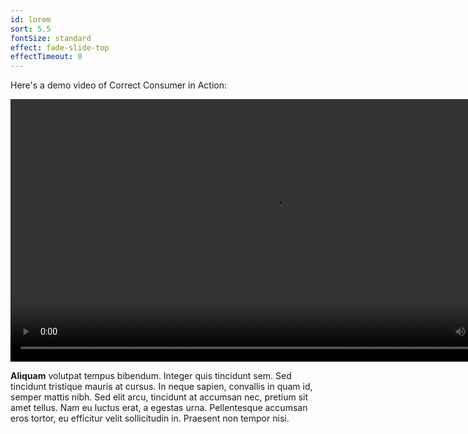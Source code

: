 ```yaml
---
id: lorem
sort: 5.5
fontSize: standard
effect: fade-slide-top
effectTimeout: 0
---
```


Here's a demo video of Correct Consumer in Action:



<video width="840" controls="play">
    <source src="assets/dispenser-demo-2.mp4" type="video/mp4">
    Your browser does not support the HTML5 Video element.
</video>


**Aliquam** volutpat tempus bibendum. Integer quis tincidunt sem. Sed tincidunt tristique mauris at cursus. In neque sapien, convallis in quam id, semper mattis nibh. Sed elit arcu, tincidunt at accumsan nec, pretium sit amet tellus. Nam eu luctus erat, a egestas urna. Pellentesque accumsan eros tortor, eu efficitur velit sollicitudin in. Praesent non tempor nisi.
